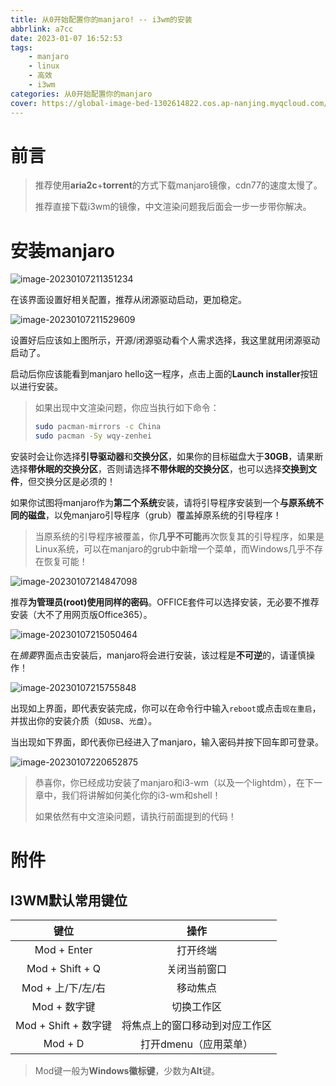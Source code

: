 ```yaml
---
title: 从0开始配置你的manjaro! -- i3wm的安装
abbrlink: a7cc
date: 2023-01-07 16:52:53
tags:
	- manjaro
	- linux
	- 高效
	- i3wm
categories: 从0开始配置你的manjaro
cover: https://global-image-bed-1302614822.cos.ap-nanjing.myqcloud.com/images202301071904430.png
---
```

# 前言

> 推荐使用**aria2c**+**torrent**的方式下载manjaro镜像，cdn77的速度太慢了。
>
> 推荐直接下载i3wm的镜像，中文渲染问题我后面会一步一步带你解决。

# 安装manjaro

![image-20230107211351234](https://global-image-bed-1302614822.cos.ap-nanjing.myqcloud.com/images202301072113650.png)

在该界面设置好相关配置，推荐从闭源驱动启动，更加稳定。

![image-20230107211529609](https://global-image-bed-1302614822.cos.ap-nanjing.myqcloud.com/images202301072115926.png)

设置好后应该如上图所示，开源/闭源驱动看个人需求选择，我这里就用闭源驱动启动了。

启动后你应该能看到manjaro hello这一程序，点击上面的**Launch installer**按钮以进行安装。

> 如果出现中文渲染问题，你应当执行如下命令：
>
> ```bash
> sudo pacman-mirrors -c China
> sudo pacman -Sy wqy-zenhei
> ```

安装时会让你选择**引导驱动器**和**交换分区**，如果你的目标磁盘大于**30GB**，请果断选择**带休眠的交换分区**，否则请选择**不带休眠的交换分区**，也可以选择**交换到文件**，但交换分区是必须的！

如果你试图将manjaro作为**第二个系统**安装，请将引导程序安装到一个**与原系统不同的磁盘**，以免manjaro引导程序（grub）覆盖掉原系统的引导程序！

> 当原系统的引导程序被覆盖，你**几乎不可能**再次恢复其的引导程序，如果是Linux系统，可以在manjaro的grub中新增一个菜单，而Windows几乎不存在恢复可能！

![image-20230107214847098](https://global-image-bed-1302614822.cos.ap-nanjing.myqcloud.com/images202301072148608.png)

推荐**为管理员(root)使用同样的密码**。OFFICE套件可以选择安装，无必要不推荐安装（大不了用网页版Office365）。

![image-20230107215050464](https://global-image-bed-1302614822.cos.ap-nanjing.myqcloud.com/images202301072151144.png)

在*摘要*界面点击安装后，manjaro将会进行安装，该过程是**不可逆**的，请谨慎操作！

![image-20230107215755848](https://global-image-bed-1302614822.cos.ap-nanjing.myqcloud.com/images202301072157996.png)

出现如上界面，即代表安装完成，你可以在命令行中输入`reboot`或点击`现在重启`，并拔出你的安装介质（如`USB`、`光盘`）。

当出现如下界面，即代表你已经进入了manjaro，输入密码并按下回车即可登录。

![image-20230107220652875](https://global-image-bed-1302614822.cos.ap-nanjing.myqcloud.com/images202301072206358.png)

> 恭喜你，你已经成功安装了manjaro和i3-wm（以及一个lightdm），在下一章中，我们将讲解如何美化你的i3-wm和shell！
>
> 如果依然有中文渲染问题，请执行前面提到的代码！

# 附件

## I3WM默认常用键位

|       **键位**       |            **操作**            |
| :------------------: | :----------------------------: |
|     Mod + Enter      |            打开终端            |
|   Mod + Shift + Q    |          关闭当前窗口          |
|  Mod + 上/下/左/右   |            移动焦点            |
|     Mod + 数字键     |           切换工作区           |
| Mod + Shift + 数字键 | 将焦点上的窗口移动到对应工作区 |
|       Mod + D        |     打开dmenu（应用菜单）      |

> Mod键一般为**Windows徽标键**，少数为**Alt**键。

